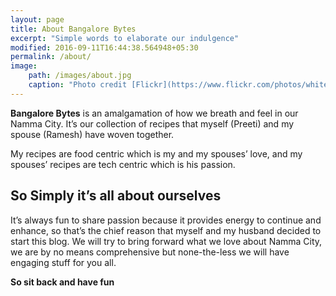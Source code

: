 ```yaml
---
layout: page
title: About Bangalore Bytes
excerpt: "Simple words to elaborate our indulgence"
modified: 2016-09-11T16:44:38.564948+05:30
permalink: /about/
image:
    path: /images/about.jpg
    caption: "Photo credit [Flickr](https://www.flickr.com/photos/whitecatsg/1826608977/in/photolist-3MpRde-pskSLT-8o8Q-bgmXEB-bgmKqn-f3WXhF-bgmPMr-ajs7nv-bgn1hg-e6ygxw-qcztF-bgmVMB-bgmVhn-axTPew-ac58oJ-bgmN8Z-bgmYpc-bgmQFx-bgmCfg-PfJRM-bgmC5P-4j8Vb8-9giKh9-8PTje-e9EKrr-byQiMr-5NEpnn-anxH2g-Cyt97-bgmNsv-bgmByZ-cQiqS5-b5dsvi-8q9qzp-bgmKVk-hvJiYe-dpvhd6-cDqpe3-bgmzTc-b3dJg8-bgn45M-bgmLYt-ebbEcg-iaxqKq-bkVr87-bgn3fF-gztXWn-dLudLX-wzZW1-5DJXp)"
---
```

**Bangalore Bytes** is an amalgamation of how we breath and feel in our Namma City. It’s our collection of recipes that myself (Preeti) and my spouse (Ramesh) have woven together.

My recipes are food centric which is my and my spouses’ love, and my spouses’ recipes are tech centric which is his passion.

## So Simply it’s all about ourselves

It’s always fun to share passion because it provides energy to continue and enhance, so that’s the chief reason that myself and my husband decided to start this blog. We will try to bring forward what we love about Namma City, we are by no means comprehensive but none-the-less we will have engaging stuff for you all.

**So sit back and have fun**
